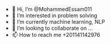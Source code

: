 - 👋 Hi, I’m @MohammedEssam011
- 👀 I’m interested in problem solving 
- 🌱 I’m currently  machine learning, NLP  
- 💞️ I’m looking to collaborate on ...
- 📫 How to reach me +201141142976 

<!---
MohammedEssam011/MohammedEssam011 is a ✨ special ✨ repository because its `README.md` (this file) appears on your GitHub profile.
You can click the Preview link to take a look at your changes.
--->
